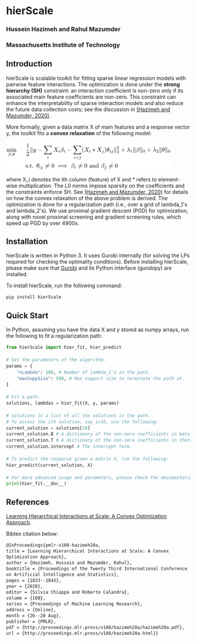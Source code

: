 # hierScale
### Hussein Hazimeh and Rahul Mazumder
### Massachusetts Institute of Technology

## Introduction
hierScale is scalable toolkit for fitting sparse linear regression models with pairwise feature interactions. The optimization is done under the **strong hierarchy (SH)** constraint: an interaction coefficient is non-zero only if its associated main feature coefficients are non-zero. This constraint can enhance the interpretability of sparse interaction models and also reduce the future data collection costs; see the discussion in [(Hazimeh and Mazumder, 2020)](http://proceedings.mlr.press/v108/hazimeh20a.html).

More formally, given a data matrix X of main features and a response vector y, the toolkit fits a **convex relaxation** of the following model:

<img src="https://raw.githubusercontent.com/hazimehh/hierScale/master/formulation.png" width = 450>

 where X_i denotes the ith column (feature) of X and * refers to element-wise multiplication. The L0 norms impose sparsity on the coefficients and the constraints enforce SH. See [(Hazimeh and Mazumder, 2020)](http://proceedings.mlr.press/v108/hazimeh20a.html) for details on how the convex relaxation of the above problem is derived. The optimization is done for a regularization path (i.e., over a grid of lambda_1's and lambda_2's). We use proximal gradient descent (PGD) for optimization, along with novel proximal screening and gradient screening rules, which speed up PGD by over 4900x.

## Installation
hierScale is written in Python 3. It uses Gurobi internally (for solving the LPs required for checking the optimality conditions). Before installing hierScale, please make sure that  [Gurobi](https://www.gurobi.com) and its Python interface (gurobipy) are installed.

To install hierScale, run the following command:
```bash
pip install hierScale
```

## Quick Start
In Python, assuming you have the data X and y stored as numpy arrays, run the following to fit a regularization path:
```python
from hierScale import hier_fit, hier_predict

# Set the parameters of the algorithm.
params = {
    "nLambda": 100, # Number of lambda_1's in the path.
    "maxSuppSize": 500, # Max support size to terminate the path at.
}

# Fit a path.
solutions, lambdas = hier_fit(X, y, params)

# solutions is a list of all the solutions in the path.
# To access the ith solution, say i=10, use the following:
current_solution = solutions[10]
current_solution.B # A dictionary of the non-zero coefficients in beta.
current_solution.T # A dictionary of the non-zero coefficients in theta.
current_solution.intercept # The intercept term.

# To predict the response given a matrix X, run the following:
hier_predict(current_solution, X)

# For more advanced usage and parameters, please check the documentation:
print(hier_fit.__doc__)
```





## References
[Learning Hierarchical Interactions at Scale: A Convex Optimization Approach](http://proceedings.mlr.press/v108/hazimeh20a.html).

Bibtex citation below:
```
@InProceedings{pmlr-v108-hazimeh20a, 
title = {Learning Hierarchical Interactions at Scale: A Convex Optimization Approach},
author = {Hazimeh, Hussein and Mazumder, Rahul},
booktitle = {Proceedings of the Twenty Third International Conference on Artificial Intelligence and Statistics},
pages = {1833--1843},
year = {2020},
editor = {Silvia Chiappa and Roberto Calandra},
volume = {108},
series = {Proceedings of Machine Learning Research},
address = {Online},
month = {26--28 Aug},
publisher = {PMLR},
pdf = {http://proceedings.mlr.press/v108/hazimeh20a/hazimeh20a.pdf},
url = {http://proceedings.mlr.press/v108/hazimeh20a.html}}
```
